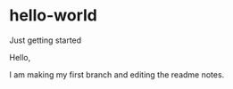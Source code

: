 # hello-world
Just getting started

Hello,

I am making my first branch and editing the readme notes.
